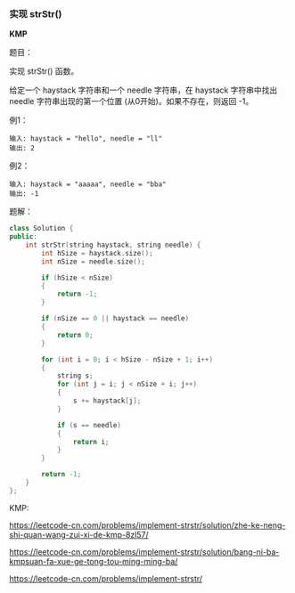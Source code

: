 ### 实现 strStr()

**KMP**

题目：

实现 strStr() 函数。

给定一个 haystack 字符串和一个 needle 字符串，在 haystack 字符串中找出 needle 字符串出现的第一个位置 (从0开始)。如果不存在，则返回  -1。



例1：

```
输入: haystack = "hello", needle = "ll"
输出: 2
```



例2：

```
输入: haystack = "aaaaa", needle = "bba"
输出: -1
```



题解：

```c++
class Solution {
public:
    int strStr(string haystack, string needle) {
		int hSize = haystack.size();
		int nSize = needle.size();

		if (hSize < nSize)
		{
			return -1;
		}

		if (nSize == 0 || haystack == needle)
		{
			return 0;
		}

		for (int i = 0; i < hSize - nSize + 1; i++)
		{
			string s;
			for (int j = i; j < nSize + i; j++)
			{
				s += haystack[j];
			}

			if (s == needle)
			{
				return i;
			}
		}

		return -1;
    }
};
```



KMP:

https://leetcode-cn.com/problems/implement-strstr/solution/zhe-ke-neng-shi-quan-wang-zui-xi-de-kmp-8zl57/

https://leetcode-cn.com/problems/implement-strstr/solution/bang-ni-ba-kmpsuan-fa-xue-ge-tong-tou-ming-ming-ba/





https://leetcode-cn.com/problems/implement-strstr/